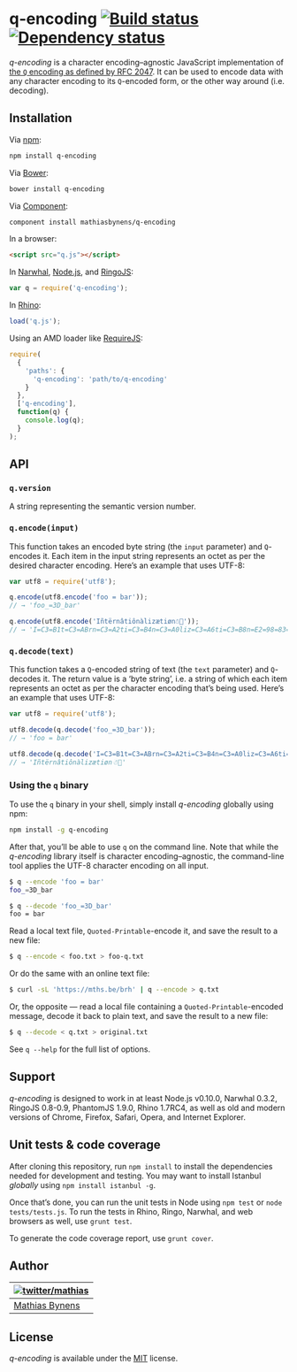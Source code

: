 # q-encoding [![Build status](https://travis-ci.org/mathiasbynens/q-encoding.svg?branch=master)](https://travis-ci.org/mathiasbynens/q-encoding) [![Dependency status](https://gemnasium.com/mathiasbynens/q-encoding.svg)](https://gemnasium.com/mathiasbynens/q-encoding)

_q-encoding_ is a character encoding–agnostic JavaScript implementation of [the `Q` encoding as defined by RFC 2047](https://tools.ietf.org/html/rfc2047#section-4.2). It can be used to encode data with any character encoding to its `Q`-encoded form, or the other way around (i.e. decoding).

## Installation

Via [npm](https://www.npmjs.com/):

```bash
npm install q-encoding
```

Via [Bower](http://bower.io/):

```bash
bower install q-encoding
```

Via [Component](https://github.com/component/component):

```bash
component install mathiasbynens/q-encoding
```

In a browser:

```html
<script src="q.js"></script>
```

In [Narwhal](http://narwhaljs.org/), [Node.js](https://nodejs.org/), and [RingoJS](http://ringojs.org/):

```js
var q = require('q-encoding');
```

In [Rhino](http://www.mozilla.org/rhino/):

```js
load('q.js');
```

Using an AMD loader like [RequireJS](http://requirejs.org/):

```js
require(
  {
    'paths': {
      'q-encoding': 'path/to/q-encoding'
    }
  },
  ['q-encoding'],
  function(q) {
    console.log(q);
  }
);
```

## API

### `q.version`

A string representing the semantic version number.

### `q.encode(input)`

This function takes an encoded byte string (the `input` parameter) and `Q`-encodes it. Each item in the input string represents an octet as per the desired character encoding. Here’s an example that uses UTF-8:

```js
var utf8 = require('utf8');

q.encode(utf8.encode('foo = bar'));
// → 'foo_=3D_bar'

q.encode(utf8.encode('Iñtërnâtiônàlizætiøn☃💩'));
// → 'I=C3=B1t=C3=ABrn=C3=A2ti=C3=B4n=C3=A0liz=C3=A6ti=C3=B8n=E2=98=83=F0=9F=92=A9'
```

### `q.decode(text)`

This function takes a `Q`-encoded string of text (the `text` parameter) and `Q`-decodes it. The return value is a ‘byte string’, i.e. a string of which each item represents an octet as per the character encoding that’s being used. Here’s an example that uses UTF-8:

```js
var utf8 = require('utf8');

utf8.decode(q.decode('foo_=3D_bar'));
// → 'foo = bar'

utf8.decode(q.decode('I=C3=B1t=C3=ABrn=C3=A2ti=C3=B4n=C3=A0liz=C3=A6ti=C3=B8n=E2=98=83=F0=9F=92=A9'));
// → 'Iñtërnâtiônàlizætiøn☃💩'
```

### Using the `q` binary

To use the `q` binary in your shell, simply install _q-encoding_ globally using npm:

```bash
npm install -g q-encoding
```

After that, you’ll be able to use `q` on the command line. Note that while the _q-encoding_ library itself is character encoding–agnostic, the command-line tool applies the UTF-8 character encoding on all input.

```bash
$ q --encode 'foo = bar'
foo_=3D_bar

$ q --decode 'foo_=3D_bar'
foo = bar
```

Read a local text file, `Quoted-Printable`-encode it, and save the result to a new file:

```bash
$ q --encode < foo.txt > foo-q.txt
```

Or do the same with an online text file:

```bash
$ curl -sL 'https://mths.be/brh' | q --encode > q.txt
```

Or, the opposite — read a local file containing a `Quoted-Printable`-encoded message, decode it back to plain text, and save the result to a new file:

```bash
$ q --decode < q.txt > original.txt
```

See `q --help` for the full list of options.

## Support

_q-encoding_ is designed to work in at least Node.js v0.10.0, Narwhal 0.3.2, RingoJS 0.8-0.9, PhantomJS 1.9.0, Rhino 1.7RC4, as well as old and modern versions of Chrome, Firefox, Safari, Opera, and Internet Explorer.

## Unit tests & code coverage

After cloning this repository, run `npm install` to install the dependencies needed for development and testing. You may want to install Istanbul _globally_ using `npm install istanbul -g`.

Once that’s done, you can run the unit tests in Node using `npm test` or `node tests/tests.js`. To run the tests in Rhino, Ringo, Narwhal, and web browsers as well, use `grunt test`.

To generate the code coverage report, use `grunt cover`.

## Author

| [![twitter/mathias](https://gravatar.com/avatar/24e08a9ea84deb17ae121074d0f17125?s=70)](https://twitter.com/mathias "Follow @mathias on Twitter") |
|---|
| [Mathias Bynens](https://mathiasbynens.be/) |

## License

_q-encoding_ is available under the [MIT](https://mths.be/mit) license.
